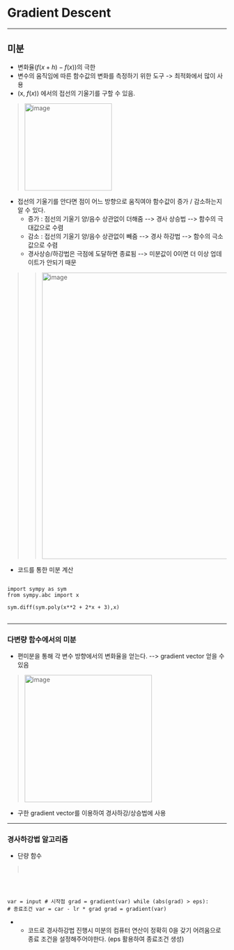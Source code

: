 # Gradient Descent

* * *

## 미분
* 변화율($f(x+h) - f(x)$)의 극한
* 변수의 움직임에 따른 함수값의 변화를 측정하기 위한 도구 -> 최적화에서 많이 사용
* (x, $f(x)$) 에서의 접선의 기울기를 구할 수 있음.

> <img width="200" alt="image" src="https://user-images.githubusercontent.com/93971443/191641281-08bcd8c8-81ba-4630-a2c8-3aff00a4aff5.png">

* 접선의 기울기를 안다면 점이 어느 방향으로 움직여야 함수값이 증가 / 감소하는지 알 수 있다.
  - 증가 : 점선의 기울기 양/음수 상관없이 더해줌 --> 경사 상승법 --> 함수의 극대값으로 수렴
  - 감소 : 접선의 기울기 양/음수 상관없이 빼줌 --> 경사 하강법 --> 함수의 극소값으로 수렴
  - 경사상승/하강법은 극점에 도달하면 종료됨 --> 미분값이 0이면 더 이상 업데이트가 안되기 때문 

> > <img width="657" alt="image" src="https://user-images.githubusercontent.com/93971443/191642378-9dfa78a6-79be-4dc2-8bce-97c9b06a70f4.png">

* 코드를 통한 미분 계산

<pre>
<code>
import sympy as sym
from sympy.abc import x

sym.diff(sym.poly(x**2 + 2*x + 3),x)
</code>
</pre>


* * *

### 다변량 함수에서의 미분
* 편미분을 통해 각 변수 방향에서의 변화율을 얻는다. --> gradient vector 얻을 수 있음

> <img width="292" alt="image" src="https://user-images.githubusercontent.com/93971443/191642587-6c1a1c22-9d28-440d-8e18-a706faf04743.png">

* 구한 gradient vector를 이용하여 경사하강/상승법에 사용

* * *

### 경사하강법 알고리즘

* 단량 함수
> <pre>
  <code>
  
  var = input # 시작점
  grad = gradient(var)
  while (abs(grad) > eps): # 종료조건
    var = car - lr * grad
    grad = gradient(var)
  </code>
  </pre>
  
* * 코드로 경사하강법 진행시 미분의 컴퓨터 연산이 정확히 0을 갖기 어려움으로 종료 조건을 설정해주어야한다. (eps 활용하여 종료조건 생성)
